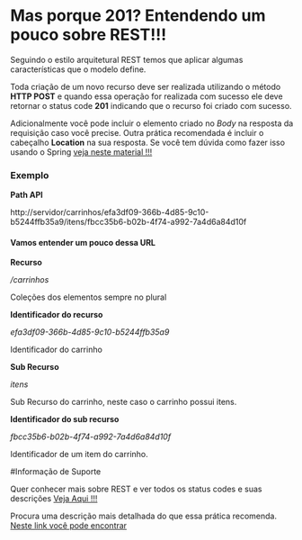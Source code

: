 # Mas porque 201? Entendendo um pouco sobre REST!!!

Seguindo o estilo arquitetural REST temos que aplicar algumas características que o modelo define.

Toda criação de um novo recurso deve ser realizada utilizando o método **HTTP POST** e quando essa operação
for realizada com sucesso ele deve retornar o status code **201** indicando que o recurso foi criado com sucesso.

Adicionalmente você pode incluir o elemento criado no _Body_ na resposta da requisição caso você precise. Outra prática
recomendada é incluir o cabeçalho **Location** na sua resposta. Se você tem dúvida como fazer isso
usando o Spring [veja neste material !!!](../informacao_suporte/spring-response-entity.md)

### Exemplo

**Path API**

http://servidor/carrinhos/efa3df09-366b-4d85-9c10-b5244ffb35a9/itens/fbcc35b6-b02b-4f74-a992-7a4d6a84d10f

#### Vamos entender um pouco dessa URL

**Recurso**

_/carrinhos_

Coleções dos elementos sempre no plural

**Identificador do recurso**

_efa3df09-366b-4d85-9c10-b5244ffb35a9_

Identificador do carrinho

**Sub Recurso**

_itens_

Sub Recurso do carrinho, neste caso o carrinho possui itens.

**Identificador do sub recurso**

_fbcc35b6-b02b-4f74-a992-7a4d6a84d10f_

Identificador de um item do carrinho.

#Informação de Suporte

Quer conhecer mais sobre REST e ver todos os status codes e suas descrições [Veja Aqui !!!](../informacao_suporte/rest-status.md)

Procura uma descrição mais detalhada do que essa prática recomenda. [Neste link você pode encontrar](https://restfulapi.net/http-status-201-created/) 